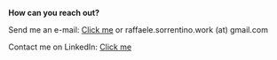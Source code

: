 **How can you reach out?**

Send me an e-mail: [Click me](mailto:raffaele.sorrentino.work@gmail.com) or raffaele.sorrentino.work (at) gmail.com

Contact me on LinkedIn: [Click me](https://www.linkedin.com/in/raffaele-sorrentino/)

